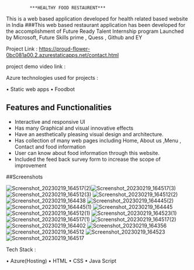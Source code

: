              ***HEALTHY FOOD RESTAURENT***
This is a web based application developed for health related based website in India
###This web based restaurant application has been developed for the accomplishment of Future Ready Talent Internship program Launched by Microsoft, Future Skills prime , Quess , Github and EY

Project Link  : https://proud-flower-0bc081a00.2.azurestaticapps.net/contact.html

project demo video link :


Azure technologies used for projects :
 
•	Static web apps
•	Foodbot


## Features and Functionalities ##
-	Interactive and responsive UI
-	Has many Graphical and visual innovative effects
-	Have an aesthetically pleasing visual design and architecture.
-	Has collection of many web pages including Home, About us ,Menu , Contact and food information
-	User can know about food information through this website.
-	Included the feed back survey form to increase the scope of improvement

##Screenshots

![Screenshot_20230219_164517(2)](https://user-images.githubusercontent.com/110845349/219945468-07055381-02c4-4a6a-9176-5b6dff249398.jpg)![Screenshot_20230219_164517(3)](https://user-images.githubusercontent.com/110845349/219945726-ed272eb1-6eb9-4853-8528-4bf4fa3a1c31.jpg)
![Screenshot_20230219_164512(3)](https://user-images.githubusercontent.com/110845349/219945756-24ff0d18-d09f-42e5-8c93-7a42acee9f5d.jpg)
![Screenshot_20230219_164512(2)](https://user-images.githubusercontent.com/110845349/219945757-2f97ea77-21be-4b16-b3b9-138b9dc9b3ec.jpg)
![Screenshot_20230219_164438](https://user-images.githubusercontent.com/110845349/219945760-762618cd-6078-4b9f-83e5-a19e8b4bb475.jpg)
![Screenshot_20230219_164445(2)](https://user-images.githubusercontent.com/110845349/219945764-1161ca47-5414-452e-a706-f9da8156080f.jpg)
![Screenshot_20230219_164445(1)](https://user-images.githubusercontent.com/110845349/219945769-37639343-9d36-449e-a48a-4d8997fb402f.jpg)
![Screenshot_20230219_164445](https://user-images.githubusercontent.com/110845349/219945772-b5ea715d-6595-442e-be69-9813600cab11.jpg)
![Screenshot_20230219_164512(1)](https://user-images.githubusercontent.com/110845349/219945776-ba32696e-3af1-4b43-85d5-7f107f3b7507.jpg)
![Screenshot_20230219_164523(1)](https://user-images.githubusercontent.com/110845349/219945778-5713067f-3ed9-4bfa-abb5-5fe697647c8e.jpg)
![Screenshot_20230219_164517(1)](https://user-images.githubusercontent.com/110845349/219945779-27e14ce3-ed42-477a-b0fb-4be231f3b906.jpg)
![Screenshot_20230219_164517(2)](https://user-images.githubusercontent.com/110845349/219945783-7b861239-59a0-422e-94f6-05eb00fcf60e.jpg)
![Screenshot_20230219_164402](https://user-images.githubusercontent.com/110845349/219945784-a9b70aeb-b355-4b20-b8c8-7ff0abb5449d.jpg)
![Screenshot_20230219_164356](https://user-images.githubusercontent.com/110845349/219945789-bcde5cac-053b-4a91-8dfb-741d1eea5f68.jpg)
![Screenshot_20230219_164512](https://user-images.githubusercontent.com/110845349/219945790-eaa6e8bc-847f-49e2-99b4-9ad7bbc06490.jpg)
![Screenshot_20230219_164523](https://user-images.githubusercontent.com/110845349/219945793-0e189562-ab3a-4ba8-b0b2-e95b3e893f55.jpg)
![Screenshot_20230219_164517](https://user-images.githubusercontent.com/110845349/219945795-a328f0be-355b-4bf7-b996-dee7b1b009bf.jpg)


Tech Stack :
 
•	Azure(Hosting)
•	HTML
•	CSS
•	Java Script

